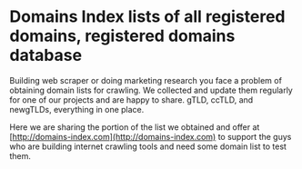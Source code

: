 # Domains Index lists of all registered domains, registered domains database
Building web scraper or doing marketing research you face a problem of obtaining domain lists for crawling. 
We collected and update them regularly for one of our projects and are happy to share. gTLD, ccTLD, and newgTLDs, 
everything in one place.

Here we are sharing the portion of the list we obtained and offer at [http://domains-index.com](http://domains-index.com) to support the guys who are building internet crawling tools and need some domain list to test them.
